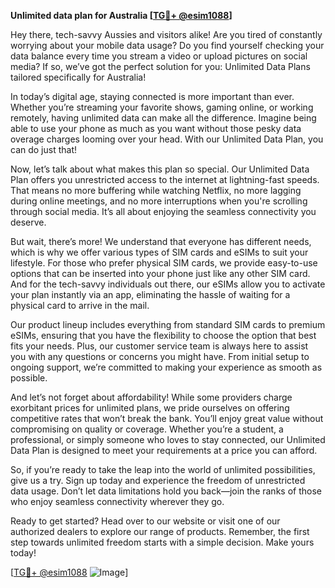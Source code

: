 **Unlimited data plan for Australia [[TG💪+ @esim1088](https://t.me/s/esim1088)]**

Hey there, tech-savvy Aussies and visitors alike! Are you tired of constantly worrying about your mobile data usage? Do you find yourself checking your data balance every time you stream a video or upload pictures on social media? If so, we’ve got the perfect solution for you: Unlimited Data Plans tailored specifically for Australia!

In today’s digital age, staying connected is more important than ever. Whether you’re streaming your favorite shows, gaming online, or working remotely, having unlimited data can make all the difference. Imagine being able to use your phone as much as you want without those pesky data overage charges looming over your head. With our Unlimited Data Plan, you can do just that!

Now, let’s talk about what makes this plan so special. Our Unlimited Data Plan offers you unrestricted access to the internet at lightning-fast speeds. That means no more buffering while watching Netflix, no more lagging during online meetings, and no more interruptions when you're scrolling through social media. It’s all about enjoying the seamless connectivity you deserve.

But wait, there’s more! We understand that everyone has different needs, which is why we offer various types of SIM cards and eSIMs to suit your lifestyle. For those who prefer physical SIM cards, we provide easy-to-use options that can be inserted into your phone just like any other SIM card. And for the tech-savvy individuals out there, our eSIMs allow you to activate your plan instantly via an app, eliminating the hassle of waiting for a physical card to arrive in the mail.

Our product lineup includes everything from standard SIM cards to premium eSIMs, ensuring that you have the flexibility to choose the option that best fits your needs. Plus, our customer service team is always here to assist you with any questions or concerns you might have. From initial setup to ongoing support, we’re committed to making your experience as smooth as possible.

And let’s not forget about affordability! While some providers charge exorbitant prices for unlimited plans, we pride ourselves on offering competitive rates that won’t break the bank. You’ll enjoy great value without compromising on quality or coverage. Whether you’re a student, a professional, or simply someone who loves to stay connected, our Unlimited Data Plan is designed to meet your requirements at a price you can afford.

So, if you’re ready to take the leap into the world of unlimited possibilities, give us a try. Sign up today and experience the freedom of unrestricted data usage. Don’t let data limitations hold you back—join the ranks of those who enjoy seamless connectivity wherever they go.

Ready to get started? Head over to our website or visit one of our authorized dealers to explore our range of products. Remember, the first step towards unlimited freedom starts with a simple decision. Make yours today!

[[TG💪+ @esim1088](https://t.me/s/esim1088) ![Image](https://i.postimg.cc/Y0z9fWf4/image.png)]